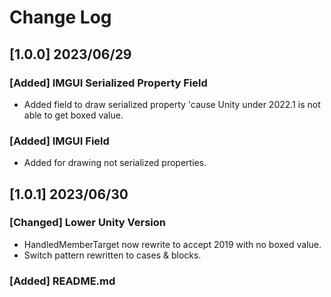 # Change Log

## [1.0.0] 2023/06/29

### [Added] IMGUI Serialized Property Field

- Added field to draw serialized property
'cause Unity under 2022.1 is not able to get boxed value.

### [Added] IMGUI Field

- Added for drawing not serialized properties.

## [1.0.1] 2023/06/30

### [Changed] Lower Unity Version

- HandledMemberTarget now rewrite to accept 2019 with no 
boxed value.
- Switch pattern rewritten to cases & blocks.

### [Added] README.md